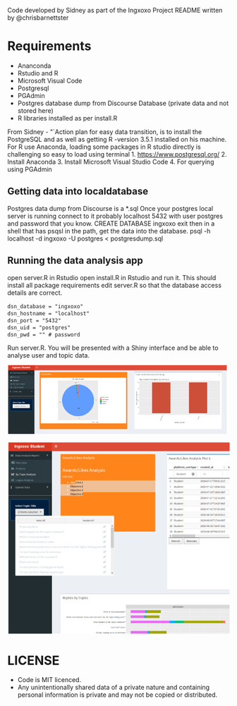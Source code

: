 
Code developed by Sidney as part of the Ingxoxo Project
README written by @chrisbarnettster


# Requirements

- Ananconda
- Rstudio and R
- Microsoft Visual Code
- Postgresql
- PGAdmin
- Postgres database dump from Discourse Database (private data and not stored here)
- R libraries installed as per install.R

From Sidney - "`Action plan for easy data transition, is to install the PostgreSQL and as well as getting R -version 3.5.1 installed on his machine. For R use Anaconda, loading some packages in R studio directly is challenging so easy to load using terminal
1. https://www.postgresql.org/
2. Install Anaconda
3. Install Microsoft Visual Studio Code
4. For querying using PGAdmin


## Getting data into localdatabase
Postgres data dump from Discourse is a *.sql
Once your postgres local server is running connect to it
probably localhost 5432 with user postgres and password that you know.
CREATE DATABASE ingxoxo
exit
then in a shell that has psqsl in the path, get the data into the database.
psql -h localhost -d ingxoxo -U postgres <  postgresdump.sql

## Running the data analysis app

open server.R in Rstudio
open install.R in Rstudio and run it. This should install all package requirements
edit server.R so that the database access details are correct.

```
dsn_database = "ingxoxo"  
dsn_hostname = "localhost"    
dsn_port = "5432"                
dsn_uid = "postgres"
dsn_pwd = "" # password
```

Run server.R. You will be presented with a Shiny interface and be able to analyse user and topic data. 

![Shiny and Rstudio. An overall analysis of the number of users on the platform](platform_general_analysis.png)

![An analysis based on replies to a particular topic](platform_topic_analysis.png)

# LICENSE

- Code is MIT licenced.
- Any unintentionally shared data of a private nature and containing personal information is private and may not be copied or distributed.
